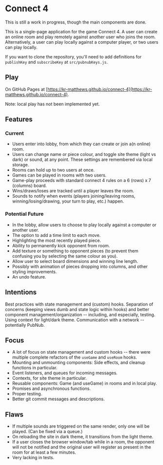# Connect 4

This is still a work in progress, though the main components are done.

This is a single-page application for the game Connect 4. A user can create an online room and play remotely against another user who joins the room. Alternatively, a user can play locally against a computer player, or two users can play locally.

If you want to clone the repository, you'll need to add definitions for `publishKey` and `subscribeKey` at `src/pubnubKeys.js`.

## Play

On GitHub Pages at [https://kr-matthews.github.io/connect-4](https://kr-matthews.github.io/connect-4).

Note: local play has not been implemented yet.

## Features

### Current

- Users enter into lobby, from which they can create or join a(n online) room.
- Users can change name or piece colour, and toggle site theme (light vs dark) or sound, at any point. These settings are remembered via local storage.
- Rooms can hold up to two users at once.
- Games can be played in rooms with two users.
- Game-play proceeds with standard connect 4 rules on a 6 (rows) x 7 (columns) board.
- Wins/draws/loses are tracked until a player leaves the room.
- Sounds to notify when events (players joining/leaving rooms, winning/losing/drawing, your turn to play, etc.) happen.

### Potential Future

- In the lobby, allow users to choose to play locally against a computer or another user.
- The option to add a time limit to each move.
- Highlighting the most recently played piece.
- Ability to permanently kick opponent from room.
- Add texture or something to opponent pieces (to prevent them confusing you by selecting the same colour as you).
- Allow user to select board dimensions and winning line length.
- Possibly with animation of pieces dropping into columns, and other styling improvements.
- An undo feature.

## Intentions

Best practices with state management and (custom) hooks. Separation of concerns (keeping views dumb and state logic within hooks) and better component management/organization -- including, and especially, testing. Using context for light/dark theme. Communication with a network -- potentially PubNub.

## Focus

- A lot of focus on state management and custom hooks -- there were multiple complete refactors of the `useGame` and `useRoom` hooks.
- Mounting and unmounting components: Side effects, and cleanup functions in particular.
- Event listeners, and queues for incoming messages.
- Contexts, for site theme in particular.
- Reusable components: Game (and useGame) in rooms and in local play.
- Promises and asynchronous functions.
- Proper testing.
- Better git commit messages and descriptions.

## Flaws

- If multiple sounds are triggered on the same render, only one will be played. (Can be fixed via a queue.)
- On reloading the site in dark theme, it transitions from the light theme.
- If a user closes the browser window/tab while in a room, the opponent will not be notified and the original user will register as present in the room for at least a few minutes.
- Very lacking in tests.
